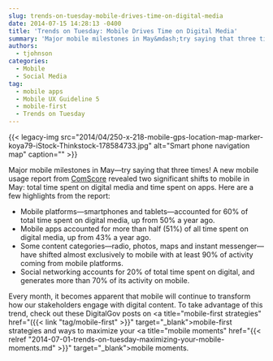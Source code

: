 ```yaml
---
slug: trends-on-tuesday-mobile-drives-time-on-digital-media
date: 2014-07-15 14:28:13 -0400
title: 'Trends on Tuesday: Mobile Drives Time on Digital Media'
summary: 'Major mobile milestones in May&mdash;try saying that three times! A new mobile usage report from ComScore revealed two significant shifts to mobile in May: total time spent on digital media and time spent on apps. Here are a few highlights from the report: Mobile platforms&mdash;smartphones and tablets&mdash;accounted for 60% of total time spent on digital'
authors:
  - tjohnson
categories:
  - Mobile
  - Social Media
tag:
  - mobile apps
  - Mobile UX Guideline 5
  - mobile-first
  - Trends on Tuesday
---
```


{{< legacy-img src="2014/04/250-x-218-mobile-gps-location-map-marker-koya79-iStock-Thinkstock-178584733.jpg" alt="Smart phone navigation map" caption="" >}} 

Major mobile milestones in May—try saying that three times! A new mobile usage report from [ComScore](http://www.comscore.com/Insights/Blog/Major-Mobile-Milestones-in-May-Apps-Now-Drive-Half-of-All-Time-Spent-on-Digital) revealed two significant shifts to mobile in May: total time spent on digital media and time spent on apps. Here are a few highlights from the report:

  * Mobile platforms—smartphones and tablets—accounted for 60% of total time spent on digital media, up from 50% a year ago.
  * Mobile apps accounted for more than half (51%) of all time spent on digital media, up from 43% a year ago.
  * Some content categories—radio, photos, maps and instant messenger—have shifted almost exclusively to mobile with at least 90% of activity coming from mobile platforms.
  * Social networking accounts for 20% of total time spent on digital, and generates more than 70% of its activity on mobile.

Every month, it becomes apparent that mobile will continue to transform how our stakeholders engage with digital content. To take advantage of this trend, check out these DigitalGov posts on <a title="mobile-first strategies" href="({{< link "tag/mobile-first" >}}" target="_blank">mobile-first strategies</a> and ways to maximize your <a title="mobile moments" href="{{< relref "2014-07-01-trends-on-tuesday-maximizing-your-mobile-moments.md" >}}" target="_blank">mobile moments</a>.